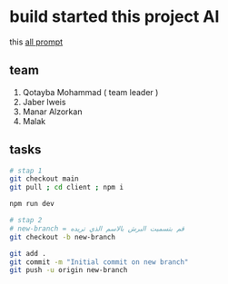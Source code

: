 # build started this project AI

this [all prompt](Ai-prompt.md)

## team

1. Qotayba Mohammad ( team leader )
2. Jaber lweis
3. Manar Alzorkan
4. Malak

## tasks

```bash
# stap 1 
git checkout main
git pull ; cd client ; npm i 

npm run dev

# stap 2
# new-branch = قم بتسميت البرش بالاسم الذي تريده  
git checkout -b new-branch

git add .
git commit -m "Initial commit on new branch"
git push -u origin new-branch
```
 
